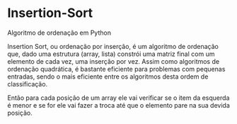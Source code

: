 # Insertion-Sort
Algoritmo de ordenação em Python

Insertion Sort, ou ordenação por inserção, é um algoritmo de ordenação que, dado uma estrutura (array, lista) constrói uma matriz final com um elemento de cada vez, uma inserção por vez. Assim como algoritmos de ordenação quadrática, é bastante eficiente para problemas com pequenas entradas, sendo o mais eficiente entre os algoritmos desta ordem de classificação.

Então para cada posição de um array ele vai verificar se o item da esquerda é menor e se for ele vai fazer a troca até que o elemento pare na sua devida posição.
